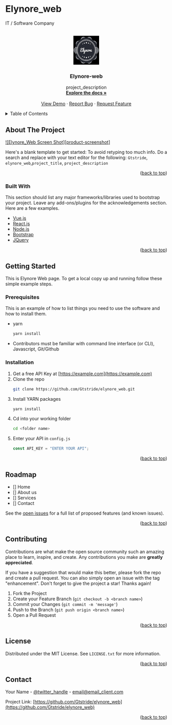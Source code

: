 # Elynore_web

IT / Software Company

<br />
<div align="center">
  <a href="https://github.com/Gtstride/elynore_web">
    <img src="image/logo.jfif" alt="Logo" width="80" height="90">
  </a>
  <h3 align="center">Elynore-web</h3>

  <p align="center">
    project_description
    <br />
    <a href="https://github.com/Gtstride/elynore_web"><strong>Explore the docs »</strong></a>
    <br />
    <br />
    <a href="https://github.com/Gtstride/elynore_web">View Demo</a>
    ·
    <a href="https://github.com/Gtstride/elynore_web/issues">Report Bug</a>
    ·
    <a href="https://github.com/Gtstride/elynore_web/issues">Request Feature</a>
  </p>
</div>

<details>
  <summary>Table of Contents</summary>
  <ol>
    <li>
      <a href="#about-the-project">About The Project</a>
      <ul>
        <li><a href="#built-with">Built With</a></li>
      </ul>
    </li>
    <li>
      <a href="#getting-started">Getting Started</a>
      <ul>
        <li><a href="#prerequisites">Prerequisites</a></li>
        <li><a href="#installation">Installation</a></li>
      </ul>
    </li>
    <li><a href="#usage">Usage</a></li>
    <li><a href="#roadmap">Roadmap</a></li>
    <li><a href="#contributing">Contributing</a></li>
    <li><a href="#license">License</a></li>
    <li><a href="#contact">Contact</a></li>
  </ol>
</details>

## About The Project

[![Elynore_Web Screen Shot][product-screenshot]](https://example.com)

Here's a blank template to get started: To avoid retyping too much info. Do a search and replace with your text editor for the following: `Gtstride`, `elynore_web`,`project_title`, `project_description`

<p align="right">(<a href="#top">back to top</a>)</p>

### Built With

This section should list any major frameworks/libraries used to bootstrap your project. Leave any add-ons/plugins for the acknowledgements section. Here are a few examples.

- [Vue.js](https://vuejs.org/)
- [React.js](https://reactjs.org/)
- [Node.js](https://nodejs.org/)
- [Bootstrap](https://getbootstrap.com)
- [JQuery](https://jquery.com)

<p align="right">(<a href="#top">back to top</a>)</p>

## Getting Started

This is Elynore Web page.
To get a local copy up and running follow these simple example steps.

### Prerequisites

This is an example of how to list things you need to use the software and how to install them.

- yarn

  ```sh
  yarn install
  ```

- Contributors must be familiar with command line interface (or CLI), Javascript, Git/Github

### Installation

1. Get a free API Key at [https://example.com](https://example.com)
2. Clone the repo
   ```sh
   git clone https://github.com/Gtstride/elynore_web.git
   ```
3. Install YARN packages
   ```sh
   yarn install
   ```
4. Cd into your working folder
   ```sh
   cd <folder name>
   ```
5. Enter your API in `config.js`
   ```js
   const API_KEY = "ENTER YOUR API";
   ```

<p align="right">(<a href="#top">back to top</a>)</p>

## Roadmap

- [] Home
- [] About us
- [] Services
- [] Contact
    <!-- - [] Nested Feature -->

See the [open issues](https://github.com/Gtstride/elynore_web/issues) for a full list of proposed features (and known issues).

<p align="right">(<a href="#top">back to top</a>)</p>

## Contributing

Contributions are what make the open source community such an amazing place to learn, inspire, and create. Any contributions you make are **greatly appreciated**.

If you have a suggestion that would make this better, please fork the repo and create a pull request. You can also simply open an issue with the tag "enhancement".
Don't forget to give the project a star! Thanks again!

1. Fork the Project
2. Create your Feature Branch (`git checkout -b <branch name>`)
3. Commit your Changes (`git commit -m 'message'`)
4. Push to the Branch (`git push origin <branch name>`)
5. Open a Pull Request

<p align="right">(<a href="#top">back to top</a>)</p>

<!-- LICENSE -->

## License

Distributed under the MIT License. See `LICENSE.txt` for more information.

<p align="right">(<a href="#top">back to top</a>)</p>

<!-- CONTACT -->

## Contact

Your Name - [@twitter_handle](https://twitter.com/twitter_handle) - email@email_client.com

Project Link: [https://github.com/Gtstride/elynore_web](https://github.com/Gtstride/elynore_web)

<p align="right">(<a href="#top">back to top</a>)</p>
